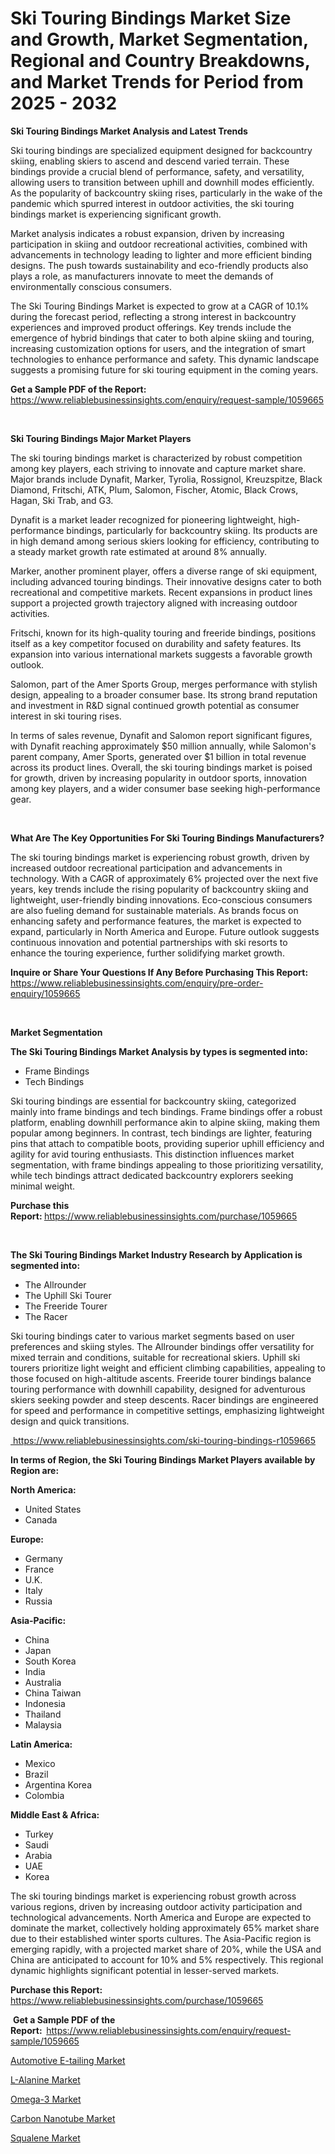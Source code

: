 <p><h1>Ski Touring Bindings Market Size and Growth, Market Segmentation, Regional and Country Breakdowns, and Market Trends for Period from 2025 -  2032</h1></p><p><strong>Ski Touring Bindings Market Analysis and Latest Trends</strong></p>
<p><p>Ski touring bindings are specialized equipment designed for backcountry skiing, enabling skiers to ascend and descend varied terrain. These bindings provide a crucial blend of performance, safety, and versatility, allowing users to transition between uphill and downhill modes efficiently. As the popularity of backcountry skiing rises, particularly in the wake of the pandemic which spurred interest in outdoor activities, the ski touring bindings market is experiencing significant growth.</p><p>Market analysis indicates a robust expansion, driven by increasing participation in skiing and outdoor recreational activities, combined with advancements in technology leading to lighter and more efficient binding designs. The push towards sustainability and eco-friendly products also plays a role, as manufacturers innovate to meet the demands of environmentally conscious consumers. </p><p>The Ski Touring Bindings Market is expected to grow at a CAGR of 10.1% during the forecast period, reflecting a strong interest in backcountry experiences and improved product offerings. Key trends include the emergence of hybrid bindings that cater to both alpine skiing and touring, increasing customization options for users, and the integration of smart technologies to enhance performance and safety. This dynamic landscape suggests a promising future for ski touring equipment in the coming years.</p></p>
<p><strong>Get a Sample PDF of the Report:&nbsp;</strong> <a href="https://www.reliablebusinessinsights.com/enquiry/request-sample/1059665?utm_campaign=1837&utm_medium=2&utm_source=Github&utm_content=ia&utm_term=22032025&utm_id=ski-touring-bindings">https://www.reliablebusinessinsights.com/enquiry/request-sample/1059665</a></p>
<p>&nbsp;</p>
<p><strong>Ski Touring Bindings Major Market Players</strong></p>
<p><p>The ski touring bindings market is characterized by robust competition among key players, each striving to innovate and capture market share. Major brands include Dynafit, Marker, Tyrolia, Rossignol, Kreuzspitze, Black Diamond, Fritschi, ATK, Plum, Salomon, Fischer, Atomic, Black Crows, Hagan, Ski Trab, and G3.</p><p>Dynafit is a market leader recognized for pioneering lightweight, high-performance bindings, particularly for backcountry skiing. Its products are in high demand among serious skiers looking for efficiency, contributing to a steady market growth rate estimated at around 8% annually.</p><p>Marker, another prominent player, offers a diverse range of ski equipment, including advanced touring bindings. Their innovative designs cater to both recreational and competitive markets. Recent expansions in product lines support a projected growth trajectory aligned with increasing outdoor activities.</p><p>Fritschi, known for its high-quality touring and freeride bindings, positions itself as a key competitor focused on durability and safety features. Its expansion into various international markets suggests a favorable growth outlook.</p><p>Salomon, part of the Amer Sports Group, merges performance with stylish design, appealing to a broader consumer base. Its strong brand reputation and investment in R&D signal continued growth potential as consumer interest in ski touring rises.</p><p>In terms of sales revenue, Dynafit and Salomon report significant figures, with Dynafit reaching approximately $50 million annually, while Salomon's parent company, Amer Sports, generated over $1 billion in total revenue across its product lines. Overall, the ski touring bindings market is poised for growth, driven by increasing popularity in outdoor sports, innovation among key players, and a wider consumer base seeking high-performance gear.</p></p>
<p>&nbsp;</p>
<p><strong>What Are The Key Opportunities For Ski Touring Bindings Manufacturers?</strong></p>
<p><p>The ski touring bindings market is experiencing robust growth, driven by increased outdoor recreational participation and advancements in technology. With a CAGR of approximately 6% projected over the next five years, key trends include the rising popularity of backcountry skiing and lightweight, user-friendly binding innovations. Eco-conscious consumers are also fueling demand for sustainable materials. As brands focus on enhancing safety and performance features, the market is expected to expand, particularly in North America and Europe. Future outlook suggests continuous innovation and potential partnerships with ski resorts to enhance the touring experience, further solidifying market growth.</p></p>
<p><strong>Inquire or Share Your Questions If Any Before Purchasing This Report:</strong> <a href="https://www.reliablebusinessinsights.com/enquiry/pre-order-enquiry/1059665?utm_campaign=1837&utm_medium=2&utm_source=Github&utm_content=ia&utm_term=22032025&utm_id=ski-touring-bindings">https://www.reliablebusinessinsights.com/enquiry/pre-order-enquiry/1059665</a></p>
<p>&nbsp;</p>
<p><strong>Market Segmentation</strong></p>
<p><strong>The Ski Touring Bindings Market Analysis by types is segmented into:</strong></p>
<p><ul><li>Frame Bindings</li><li>Tech Bindings</li></ul></p>
<p><p>Ski touring bindings are essential for backcountry skiing, categorized mainly into frame bindings and tech bindings. Frame bindings offer a robust platform, enabling downhill performance akin to alpine skiing, making them popular among beginners. In contrast, tech bindings are lighter, featuring pins that attach to compatible boots, providing superior uphill efficiency and agility for avid touring enthusiasts. This distinction influences market segmentation, with frame bindings appealing to those prioritizing versatility, while tech bindings attract dedicated backcountry explorers seeking minimal weight.</p></p>
<p><strong>Purchase this Report:&nbsp;</strong><a href="https://www.reliablebusinessinsights.com/purchase/1059665?utm_campaign=1837&utm_medium=2&utm_source=Github&utm_content=ia&utm_term=22032025&utm_id=ski-touring-bindings">https://www.reliablebusinessinsights.com/purchase/1059665</a></p>
<p>&nbsp;</p>
<p><strong>The Ski Touring Bindings Market Industry Research by Application is segmented into:</strong></p>
<p><ul><li>The Allrounder</li><li>The Uphill Ski Tourer</li><li>The Freeride Tourer</li><li>The Racer</li></ul></p>
<p><p>Ski touring bindings cater to various market segments based on user preferences and skiing styles. The Allrounder bindings offer versatility for mixed terrain and conditions, suitable for recreational skiers. Uphill ski tourers prioritize light weight and efficient climbing capabilities, appealing to those focused on high-altitude ascents. Freeride tourer bindings balance touring performance with downhill capability, designed for adventurous skiers seeking powder and steep descents. Racer bindings are engineered for speed and performance in competitive settings, emphasizing lightweight design and quick transitions.</p></p>
<p><a href="https://www.reliablebusinessinsights.com/ski-touring-bindings-r1059665?utm_campaign=1837&utm_medium=2&utm_source=Github&utm_content=ia&utm_term=22032025&utm_id=ski-touring-bindings">&nbsp;https://www.reliablebusinessinsights.com/ski-touring-bindings-r1059665</a></p>
<p><strong>In terms of Region, the Ski Touring Bindings Market Players available by Region are:</strong></p>
<p>
    <p> <strong> North America: </strong>
        <ul>
            <li>United States</li>
            <li>Canada</li>
        </ul>
        </p> 
    <p> <strong> Europe: </strong>
        <ul>
            <li>Germany</li>
            <li>France</li>
            <li>U.K.</li>
            <li>Italy</li>
            <li>Russia</li>
        </ul>
        </p> 
    <p> <strong> Asia-Pacific: </strong>
        <ul>
            <li>China</li>
            <li>Japan</li>
            <li>South Korea</li>
            <li>India</li>
            <li>Australia</li>
            <li>China Taiwan</li>
            <li>Indonesia</li>
            <li>Thailand</li>
            <li>Malaysia</li>
        </ul>
        </p> 
    <p> <strong> Latin America: </strong>
        <ul>
            <li>Mexico</li>
            <li>Brazil</li>
            <li>Argentina Korea</li>
            <li>Colombia</li>
        </ul>
        </p> 
    <p> <strong> Middle East & Africa: </strong>
        <ul>
            <li>Turkey</li>
            <li>Saudi</li>
            <li>Arabia</li>
            <li>UAE</li>
            <li>Korea</li>
        </ul>
    </p>
    </p>
<p><p>The ski touring bindings market is experiencing robust growth across various regions, driven by increasing outdoor activity participation and technological advancements. North America and Europe are expected to dominate the market, collectively holding approximately 65% market share due to their established winter sports cultures. The Asia-Pacific region is emerging rapidly, with a projected market share of 20%, while the USA and China are anticipated to account for 10% and 5% respectively. This regional dynamic highlights significant potential in lesser-served markets.</p></p>
<p><strong>Purchase this Report: </strong><a href="https://www.reliablebusinessinsights.com/purchase/1059665?utm_campaign=1837&utm_medium=2&utm_source=Github&utm_content=ia&utm_term=22032025&utm_id=ski-touring-bindings">https://www.reliablebusinessinsights.com/purchase/1059665</a></p>
<p>&nbsp;<strong>Get a Sample PDF of the Report:&nbsp;&nbsp;</strong><a href="https://www.reliablebusinessinsights.com/enquiry/request-sample/1059665?utm_campaign=1837&utm_medium=2&utm_source=Github&utm_content=ia&utm_term=22032025&utm_id=ski-touring-bindings">https://www.reliablebusinessinsights.com/enquiry/request-sample/1059665</a></p>
<p><strong></strong></p>
<p><p><a href="https://github.com/ssaradulai/Market-Research-Report-List-1/blob/main/automotive-e-tailing-market.md?utm_campaign=1837&utm_medium=2&utm_source=Github&utm_content=ia&utm_term=22032025&utm_id=ski-touring-bindings">Automotive E-tailing Market</a></p><p><a href="https://github.com/taveyasenay/Market-Research-Report-List-1/blob/main/l-alanine-market.md?utm_campaign=1837&utm_medium=2&utm_source=Github&utm_content=ia&utm_term=22032025&utm_id=ski-touring-bindings">L-Alanine Market</a></p><p><a href="https://github.com/dukerghostki/Market-Research-Report-List-1/blob/main/omega-3-market.md?utm_campaign=1837&utm_medium=2&utm_source=Github&utm_content=ia&utm_term=22032025&utm_id=ski-touring-bindings">Omega-3 Market</a></p><p><a href="https://github.com/janotjuljo/Market-Research-Report-List-1/blob/main/carbon-nanotube-market.md?utm_campaign=1837&utm_medium=2&utm_source=Github&utm_content=ia&utm_term=22032025&utm_id=ski-touring-bindings">Carbon Nanotube Market</a></p><p><a href="https://github.com/keohannchavo/Market-Research-Report-List-1/blob/main/squalene-market.md?utm_campaign=1837&utm_medium=2&utm_source=Github&utm_content=ia&utm_term=22032025&utm_id=ski-touring-bindings">Squalene Market</a></p></p>